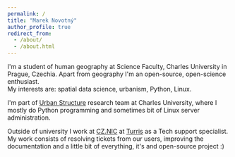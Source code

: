 ```yaml
---
permalink: /
title: "Marek Novotný"
author_profile: true
redirect_from: 
  - /about/
  - /about.html
---
```


I'm a student of human geography at Science Faculty, Charles University in
Prague, Czechia. Apart from geography I'm an open-source, open-science
enthusiast.  
My interests are: spatial&nbsp;data&nbsp;science, urbanism, Python, Linux.

I'm part of [Urban Structure](https://uscuni.github.io) research team at
Charles University, where I mostly do Python programming and sometimes bit of
Linux server administration.

Outside of university I work at [CZ.NIC](https://nic.cz) at
[Turris](https://turris.cz) as a Tech support specialist. My work consists of
resolving tickets from our users, improving the documentation and a little bit
of everything, it's and open-source project :)